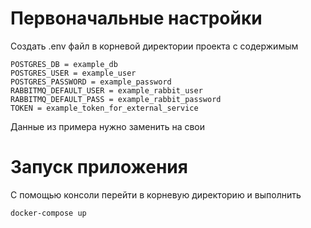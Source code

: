 # Первоначальные настройки
Создать .env файл в корневой директории проекта с содержимым
```
POSTGRES_DB = example_db
POSTGRES_USER = example_user
POSTGRES_PASSWORD = example_password
RABBITMQ_DEFAULT_USER = example_rabbit_user
RABBITMQ_DEFAULT_PASS = example_rabbit_password
TOKEN = example_token_for_external_service
```
Данные из примера нужно заменить на свои
# Запуск приложения
С помощью консоли перейти в корневую директорию и выполнить
```
docker-compose up
```

